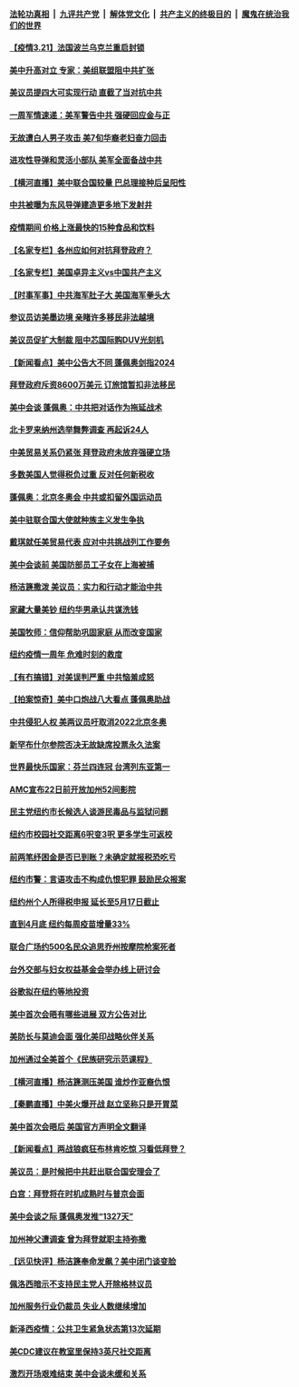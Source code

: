 

####  [法轮功真相](../../../../basic/blob/master/README.md?t=03220101) &nbsp;|&nbsp; [九评共产党](../../../../9ping.md/blob/master/README.md?t=03220101) &nbsp;|&nbsp; [解体党文化](../../../../jtdwh.md/blob/master/README.md?t=03220101)  &nbsp;|&nbsp; [共产主义的终极目的](../../../../gczydzjmd.md/blob/master/README.md?t=03220101) &nbsp;|&nbsp; [魔鬼在统治我们的世界](../../../../mgztzwmdsj.md/blob/master/README.md?t=03220101) 

#### [【疫情3.21】法国波兰乌克兰重启封锁](../pages/nsc412/n12825343.md?t=03220101) 

#### [美中升高对立 专家：美组联盟阻中共扩张](../pages/nsc412/n12825468.md?t=03220101) 

#### [美议员提四大可实现行动 直截了当对抗中共](../pages/nsc412/n12813742.md?t=03220101) 

#### [一周军情速递：美军警告中共 强硬回应金与正](../pages/nsc412/n12824802.md?t=03220101) 

#### [无故遭白人男子攻击 美7旬华裔老妇奋力回击](../pages/nsc412/n12825287.md?t=03220101) 

#### [进攻性导弹和灵活小部队 美军全面备战中共](../pages/nsc412/n12823488.md?t=03220101) 

#### [【横河直播】美中联合国较量 巴总理接种后呈阳性](../pages/nsc412/n12824878.md?t=03220101) 

#### [中共被曝为东风导弹建造更多地下发射井](../pages/nsc412/n12821088.md?t=03220101) 

#### [疫情期间 价格上涨最快的15种食品和饮料](../pages/nsc412/n12811324.md?t=03220101) 

#### [【名家专栏】各州应如何对抗拜登政府？](../pages/nsc412/n12824357.md?t=03220101) 

#### [【名家专栏】美国卓异主义vs中国共产主义](../pages/nsc412/n12824375.md?t=03220101) 

#### [【时事军事】中共海军肚子大 美国海军拳头大](../pages/nsc412/n12822699.md?t=03220101) 

#### [参议员访美墨边境 亲睹许多移民非法越境](../pages/nsc412/n12824865.md?t=03220101) 

#### [美议员促扩大制裁 阻中芯国际购DUV光刻机](../pages/nsc412/n12824695.md?t=03220101) 

#### [【新闻看点】美中公告大不同 蓬佩奥剑指2024](../pages/nsc412/n12824817.md?t=03220101) 

#### [拜登政府斥资8600万美元 订旅馆暂扣非法移民](../pages/nsc412/n12824867.md?t=03220101) 

#### [美中会谈 蓬佩奥：中共把对话作为拖延战术](../pages/nsc412/n12824844.md?t=03220101) 

#### [北卡罗来纳州选举舞弊调查 再起诉24人](../pages/nsc412/n12824784.md?t=03220101) 

#### [中美贸易关系仍紧张 拜登政府未放弃强硬立场](../pages/nsc412/n12824707.md?t=03220101) 

#### [多数美国人觉得税负过重 反对任何新税收](../pages/nsc412/n12824777.md?t=03220101) 

#### [蓬佩奥：北京冬奥会 中共或扣留外国运动员](../pages/nsc412/n12824675.md?t=03220101) 

#### [美中驻联合国大使就种族主义发生争执](../pages/nsc412/n12824642.md?t=03220101) 

#### [戴琪就任美贸易代表 应对中共挑战列工作要务](../pages/nsc412/n12824531.md?t=03220101) 

#### [美中会谈前 美国防部员工子女在上海被捕](../pages/nsc412/n12824519.md?t=03220101) 

#### [杨洁篪撒泼 美议员：实力和行动才能治中共](../pages/nsc412/n12824409.md?t=03220101) 

#### [家藏大量美钞 纽约华男承认共谋洗钱](../pages/nsc412/n12823676.md?t=03220101) 

#### [美国牧师：信仰帮助巩固家庭 从而改变国家](../pages/nsc412/n12824359.md?t=03220101) 

#### [纽约疫情一周年  危难时刻的救度](../pages/nsc412/n12823597.md?t=03220101) 

#### [【有冇搞错】对美误判严重 中共恼羞成怒](../pages/nsc412/n12823283.md?t=03220101) 

#### [【拍案惊奇】美中口炮战八大看点 蓬佩奥助战](../pages/nsc412/n12823775.md?t=03220101) 

#### [中共侵犯人权 美两议员吁取消2022北京冬奥](../pages/nsc412/n12823930.md?t=03220101) 

#### [新罕布什尔参院否决无故缺席投票永久法案](../pages/nsc412/n12823818.md?t=03220101) 

#### [世界最快乐国家：芬兰四连冠 台湾列东亚第一](../pages/nsc412/n12823867.md?t=03220101) 

#### [AMC宣布22日前开放加州52间影院](../pages/nsc412/n12823849.md?t=03220101) 

#### [民主党纽约市长候选人谈游民毒品与监狱问题](../pages/nsc412/n12823670.md?t=03220101) 

#### [纽约市校园社交距离6呎变3呎 更多学生可返校](../pages/nsc412/n12823755.md?t=03220101) 

#### [前两笔纾困金是否已到账？未确定就报税恐吃亏](../pages/nsc412/n12823744.md?t=03220101) 

#### [纽约市警：言语攻击不构成仇恨犯罪 鼓励民众报案](../pages/nsc412/n12823720.md?t=03220101) 

#### [纽约州个人所得税申报 延长至5月17日截止](../pages/nsc412/n12823753.md?t=03220101) 

#### [直到4月底 纽约每周疫苗增量33%](../pages/nsc412/n12823749.md?t=03220101) 

#### [联合广场约500名民众追思乔州按摩院枪案死者](../pages/nsc412/n12823664.md?t=03220101) 

#### [台外交部与妇女权益基金会举办线上研讨会](../pages/nsc412/n12823606.md?t=03220101) 

#### [谷歌拟在纽约等地投资](../pages/nsc412/n12823593.md?t=03220101) 

#### [美中首次会晤有哪些进展 双方公告对比](../pages/nsc412/n12823542.md?t=03220101) 

#### [美防长与莫迪会面 强化美印战略伙伴关系](../pages/nsc412/n12823613.md?t=03220101) 

#### [加州通过全美首个《民族研究示范课程》](../pages/nsc412/n12823556.md?t=03220101) 

#### [【横河直播】杨洁篪测压美国 谁炒作亚裔仇恨](../pages/nsc412/n12823400.md?t=03220101) 

#### [【秦鹏直播】中美火爆开战 赵立坚称只是开胃菜](../pages/nsc412/n12823342.md?t=03220101) 

#### [美中首次会晤后 美国官方声明全文翻译](../pages/nsc412/n12823519.md?t=03220101) 

#### [【新闻看点】两战狼疯狂布林肯吃惊 习看低拜登？](../pages/nsc412/n12823243.md?t=03220101) 

#### [美议员：是时候把中共赶出联合国安理会了](../pages/nsc412/n12823419.md?t=03220101) 

#### [白宫：拜登将在时机成熟时与普京会面](../pages/nsc412/n12823295.md?t=03220101) 

#### [美中会谈之际 蓬佩奥发推“1327天”](../pages/nsc412/n12823335.md?t=03220101) 

#### [加州神父遭调查 曾为拜登就职主持弥撒](../pages/nsc412/n12823121.md?t=03220101) 

#### [【远见快评】杨洁篪奉命发飙？美中闭门谈变脸](../pages/nsc412/n12823267.md?t=03220101) 

#### [佩洛西暗示不支持民主党人开除格林议员](../pages/nsc412/n12823163.md?t=03220101) 

#### [加州服务行业仍裁员 失业人数继续增加](../pages/nsc412/n12823162.md?t=03220101) 

#### [新泽西疫情：公共卫生紧急状态第13次延期](../pages/nsc412/n12820559.md?t=03220101) 

#### [美CDC建议在教室里保持3英尺社交距离](../pages/nsc412/n12823154.md?t=03220101) 

#### [激烈开场艰难结束 美中会谈未缓和关系](../pages/nsc412/n12822974.md?t=03220101) 

